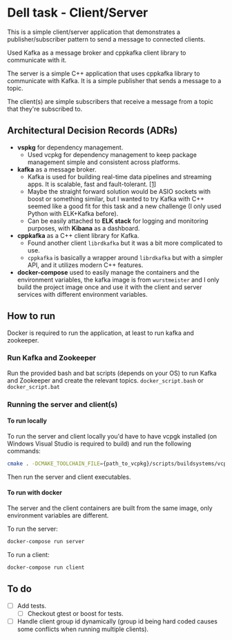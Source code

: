 # Dell task - Client/Server

This is a simple client/server application that demonstrates a publisher/subscriber pattern to send a message to connected clients.

Used Kafka as a message broker and cppkafka client library to communicate with it.

The server is a simple C++ application that uses cppkafka library to communicate with Kafka. It is a simple publisher that sends a message to a topic.

The client(s) are simple subscribers that receive a message from a topic that they're subscribed to.

## Architectural Decision Records (ADRs)

- **vspkg** for dependency management.
  - Used vcpkg for dependency management to keep package management simple and consistent across platforms.
- **kafka** as a message broker.
  - Kafka is used for building real-time data pipelines and streaming apps. It is scalable, fast and fault-tolerant. [[1]](https://www.kafka-summit.org/about-kafka/)
  - Maybe the straight forward solution would be ASIO sockets with boost or something similar, but I wanted to try Kafka with C++ seemed like a good fit for this task and a new challenge (I only used Python with ELK+Kafka before). 
  - Can be easily attached to **ELK stack** for logging and monitoring purposes, with **Kibana** as a dashboard.
- **cppkafka** as a C++ client library for Kafka.
  - Found another client `librdkafka` but it was a bit more complicated to use.
  - `cppkafka` is basically a wrapper around `librdkafka` but with a simpler API, and it utilizes modern C++ features. 
- **docker-compose** used to easily manage the containers and the environment variables, the kafka image is from `wurstmeister` and I only build the project image once and use it with the client and server services with different environment variables.

## How to run

Docker is required to run the application, at least to run kafka and zookeeper.

### Run Kafka and Zookeeper

Run the provided bash and bat scripts (depends on your OS) to run Kafka and Zookeeper and create the relevant topics.
`docker_script.bash` or `docker_script.bat`

### Running the server and client(s)
#### To run locally

To run the server and client locally you'd have to have vcpgk installed (on Windows Visual Studio is required to build) and run the following commands:

```bash
cmake . -DCMAKE_TOOLCHAIN_FILE={path_to_vcpkg}/scripts/buildsystems/vcpkg.cmake && cmake --build .
```
Then run the server and client executables.


#### To run with docker

The server and the client containers are built from the same image, only environment variables are different.

To run the server:
```bash
docker-compose run server
```

To run a client:
```bash
docker-compose run client
```


## To do

- [ ] Add tests.
  - [ ] Checkout gtest or boost for tests.
- [ ] Handle client group id dynamically (group id being hard coded causes some conflicts when running multiple clients).
